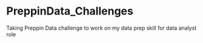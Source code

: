 # PreppinData_Challenges
Taking Preppin Data challenge to work on my data prep skill for data analyst role
